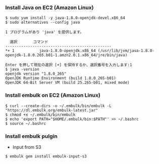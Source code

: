 ### Install Java on EC2 (Amazon Linux)
```
$ sudo yum install -y java-1.8.0-openjdk-devel.x86_64
$ sudo alternatives --config java

1 プログラムがあり 'java' を提供します。

  選択       コマンド
-----------------------------------------------
*+ 1           java-1.8.0-openjdk.x86_64 (/usr/lib/jvm/java-1.8.0-openjdk-1.8.0.265.b01-1.amzn2.0.1.x86_64/jre/bin/java)

Enter を押して現在の選択 [+] を保持するか、選択番号を入力します:1
$ java -version
openjdk version "1.8.0_265"
OpenJDK Runtime Environment (build 1.8.0_265-b01)
OpenJDK 64-Bit Server VM (build 25.265-b01, mixed mode)
```

### Install embulk on EC2 (Amazon Linux)
```
$ curl --create-dirs -o ~/.embulk/bin/embulk -L "https://dl.embulk.org/embulk-latest.jar"
$ chmod +x ~/.embulk/bin/embulk
$ echo 'export PATH="$HOME/.embulk/bin:$PATH"' >> ~/.bashrc
$ source ~/.bashrc
```

### Install embulk pulgin
- Input from S3
```
$ embulk gem install embulk-input-s3
```
